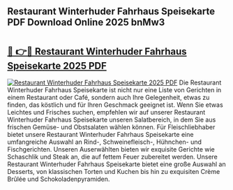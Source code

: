 ## Restaurant Winterhuder Fahrhaus Speisekarte PDF Download Online 2025 bnMw3

# <h2><a href="http://gcb6jx9.nevu.top/?p=Restaurant+Winterhuder+Fahrhaus+Speisekarte">🔗 👉🔴 Restaurant Winterhuder Fahrhaus Speisekarte 2025 PDF</a></h2>

[![Restaurant Winterhuder Fahrhaus Speisekarte 2025 PDF](https://i.imgur.com/dBaPXMq.png)](http://gcb6jx9.nevu.top/?p=Restaurant+Winterhuder+Fahrhaus+Speisekarte)
Die Restaurant Winterhuder Fahrhaus Speisekarte ist nicht nur eine Liste von Gerichten in einem Restaurant oder Café, sondern auch Ihre Gelegenheit, etwas zu finden, das köstlich und für Ihren Geschmack geeignet ist. Wenn Sie etwas Leichtes und Frisches suchen, empfehlen wir auf unserer Restaurant Winterhuder Fahrhaus Speisekarte unseren Salatbereich, in dem Sie aus frischen Gemüse- und Obstsalaten wählen können. Für Fleischliebhaber bietet unsere Restaurant Winterhuder Fahrhaus Speisekarte eine umfangreiche Auswahl an Rind-, Schweinefleisch-, Hühnchen- und Fischgerichten. Unseren Auserwählten bieten wir exquisite Gerichte wie Schaschlik und Steak an, die auf fettem Feuer zubereitet werden. Unsere Restaurant Winterhuder Fahrhaus Speisekarte bietet eine große Auswahl an Desserts, von klassischen Torten und Kuchen bis hin zu exquisiten Crème Brûlée und Schokoladenpyramiden.
